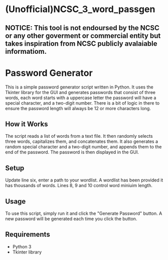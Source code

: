 # (Unofficial)NCSC_3_word_passgen

## NOTICE: This tool is not endoursed by the NCSC or any other goverment or commercial entity but takes inspiration from NCSC publicly avalaiable informatiom.

# Password Generator

This is a simple password generator script written in Python. It uses the Tkinter library for the GUI and generates passwords that consist of three words, each word starts with a uppercase letter the password will have a special character, and a two-digit number. 
There is a bit of logic in there to ensure the password length will always be 12 or more characters long.

## How it Works

The script reads a list of words from a text file. It then randomly selects three words, capitalizes them, and concatenates them. It also generates a random special character and a two-digit number, and appends them to the end of the password. The password is then displayed in the GUI.

## Setup

Update line six, enter a path to your wordlist. A wordlist has been provided it has thousands of words.
Lines 8, 9 and 10 control word miniuim length.


## Usage

To use this script, simply run it and click the "Generate Password" button. A new password will be generated each time you click the button.

## Requirements

- Python 3
- Tkinter library
